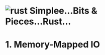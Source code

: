 # ![rust](https://img.shields.io/badge/Rust-000000?style=for-the-badge&logo=rust&logoColor=white) Simplee...Bits & Pieces...Rust...

# 1. Memory-Mapped IO
